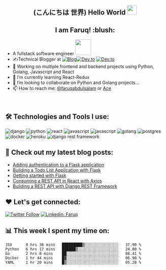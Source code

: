 ###
<h2 align="center"> (こんにちは  世界) Hello World <img src="https://user-images.githubusercontent.com/42378118/110234147-e3259600-7f4e-11eb-95be-0c4047144dea.gif" width="30"></h2>
<h2 align="center"> I am Faruq! :blush: </h2>

- A fullstack software engineer <img src="https://media2.giphy.com/media/RbDKaczqWovIugyJmW/giphy.gif?cid=ecf05e47hb12laxld7yum97n4t13k9vbcn4cfgg77hbss6aj&rid=giphy.gif&ct=g" width="50">
- ✍️Technical Blogger at <a href="https://nagatodev.hashnode.dev/" target="_blank"><img alt="Blog" src="https://img.shields.io/badge/-Personal%20Blog-add8e6?&style=flat-square" /></a><a href="https://dev.to/faruqt" target="_blank"><img alt="Dev.to" src="https://img.shields.io/badge/-Dev.To-0A0A0A?&style=flat-square&logo=dev.to&logoColor=white" /></a>
<a href="https://medium.com/@faruqabdulsalam" target="_blank"><img alt="Dev.to" src="https://img.shields.io/badge/-Medium-0A0A0A?&style=flat-square&logo=medium&logoColor=white" /></a>
- 🔭 Working on multiple frontend and backend projects using Python, Golang, Javascript and React
- 🌱 I’m currently learning React-Redux
- 👯 I’m looking to collaborate on Python and Golang projects...
- 📫  How to reach me: [@faruqabdulsalam](www.linkedin.com/in/faruq-abdulsalam-b2847b160) or <a rel="me" href="https://twitter.com/_ACE_II">Ace</a>
<br>


## :hammer_and_wrench: Technologies and Tools I use:

<p align="left">
<img  alt="django" src="https://img.shields.io/badge/Django-092E20?style=for-the-badge&logo=django&logoColor=white"/>

<img alt="python" src="https://img.shields.io/badge/Python-3776AB?style=for-the-badge&logo=python&logoColor=white"/>
   
<img alt="react" src="https://img.shields.io/badge/React-20232A?style=for-the-badge&logo=react&logoColor=61DAFB"/>   

<img alt="javascript" src="https://img.shields.io/badge/JavaScript-F7DF1E?style=for-the-badge&logo=javascript&logoColor=black"/>
   
<img alt="javascript" src="https://img.shields.io/badge/Chart.js-FF6384?style=for-the-badge&logo=chartdotjs&logoColor=white"/>

<img alt="golang" src="https://img.shields.io/badge/Go-00ADD8?style=for-the-badge&logo=go&logoColor=white"/>

<img alt="postgres" src="https://img.shields.io/badge/PostgreSQL-316192?style=for-the-badge&logo=postgresql&logoColor=white"/>
   
<img alt="docker" src="https://img.shields.io/badge/Docker-2CA5E0?style=for-the-badge&logo=docker&logoColor=white"/>

<img alt="heroku" src="https://img.shields.io/badge/Heroku-430098?style=for-the-badge&logo=heroku&logoColor=white"/>
   
<img  alt="django rest framework" src="https://img.shields.io/badge/DJANGO-REST-ff1709?style=for-the-badge&logo=django&logoColor=white&color=ff1709&labelColor=gray"/>

</p>

## 📝  Check out my latest blog posts:
<!-- BLOG:START -->
- [Adding authentication to a Flask application](https://dev.to/faruqt/adding-authentication-to-a-flask-application-53ep)
- [Building a Todo List Application with Flask](https://dev.to/faruqt/building-a-todo-list-application-with-flask-fcj)
- [Getting started with Flask](https://dev.to/faruqt/getting-started-with-flask-1kn1)
- [Consuming a REST API in React with Axios](https://dev.to/faruqt/consuming-rest-api-in-react-with-axios-7j3)
- [Building a REST API with Django REST Framework](https://dev.to/faruqt/how-to-connect-django-to-reactjs-part-2-2oje)
<!-- BLOG:END -->

## :heart: Let's get connected:
[![Twitter Follow](https://img.shields.io/twitter/follow/_Ace_II?label=Follow)](https://twitter.com/intent/follow?screen_name=_Ace_II)
[![Linkedin: Faruq](https://img.shields.io/badge/-faruq-blue?style=flat-square&logo=Linkedin&logoColor=white&link=https://www.linkedin.com/in/faruq-abdulsalam-b2847b160)](https://www.linkedin.com/in/faruq-abdulsalam-b2847b160)

## 📊  This week I spent my time on:

<!--START_SECTION:waka-->
```text
JSX      9 hrs 36 mins   █████████▒░░░░░░░░░░░░░░░   37.90 % 
Python   6 hrs 17 mins   ██████▒░░░░░░░░░░░░░░░░░░   24.80 % 
Go       2 hrs 8 mins    ██░░░░░░░░░░░░░░░░░░░░░░░   08.41 % 
Docker   1 hr 44 mins    █▓░░░░░░░░░░░░░░░░░░░░░░░   06.90 % 
YAML     1 hr 20 mins    █▒░░░░░░░░░░░░░░░░░░░░░░░   05.28 % 
```
<!--END_SECTION:waka-->

